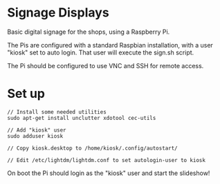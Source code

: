 # Signage Displays

Basic digital signage for the shops, using a Raspberry Pi.

The Pis are configured with a standard Raspbian installation, with a user "kiosk" set to auto login.  That user will
execute the sign.sh script.

The Pi should be configured to use VNC and SSH for remote access.

# Set up

```
// Install some needed utilities
sudo apt-get install unclutter xdotool cec-utils

// Add "kiosk" user
sudo adduser kiosk

// Copy kiosk.desktop to /home/kiosk/.config/autostart/

// Edit /etc/lightdm/lightdm.conf to set autologin-user to kiosk

```

On boot the Pi should login as the "kiosk" user and start the slideshow!
